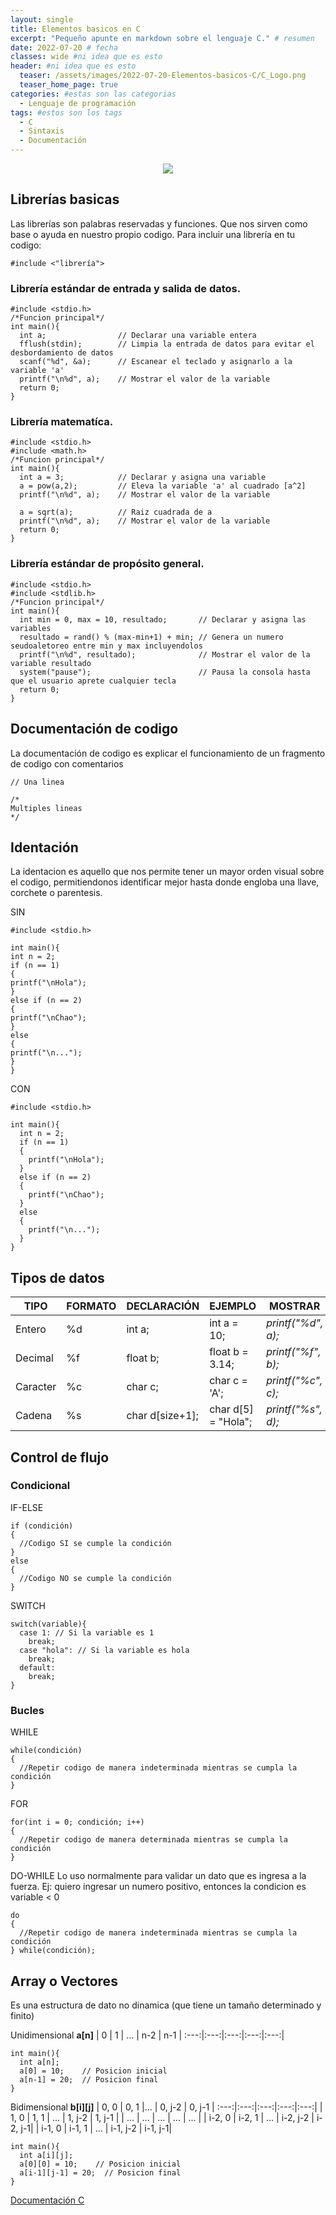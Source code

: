```yaml
---
layout: single
title: Elementos basicos en C
excerpt: "Pequeño apunte en markdown sobre el lenguaje C." # resumen
date: 2022-07-20 # fecha
classes: wide #ni idea que es esto
header: #ni idea que es esto
  teaser: /assets/images/2022-07-20-Elementos-basicos-C/C_Logo.png
  teaser_home_page: true
categories: #estas son las categorias
  - Lenguaje de programación
tags: #estos son los tags
  - C
  - Sintaxis
  - Documentación
---
```

<p align="center">
<img src="/assets/images/2022-07-20-Elementos-basicos-C/C_Logo.png">
</p>

## Librerías basicas
Las librerías son palabras reservadas y funciones. Que nos sirven como base o ayuda en nuestro propio codigo.
Para incluir una librería en tu codigo:
~~~
#include <"librería">
~~~

### Librería estándar de entrada y salida de datos.
~~~
#include <stdio.h>
/*Funcion principal*/
int main(){
  int a;                // Declarar una variable entera
  fflush(stdin);        // Limpia la entrada de datos para evitar el desbordamiento de datos
  scanf("%d", &a);      // Escanear el teclado y asignarlo a la variable 'a'
  printf("\n%d", a);    // Mostrar el valor de la variable
  return 0;
}
~~~
### Librería matematíca.
~~~
#include <stdio.h>
#include <math.h>
/*Funcion principal*/
int main(){
  int a = 3;            // Declarar y asigna una variable
  a = pow(a,2);         // Eleva la variable 'a' al cuadrado [a^2]
  printf("\n%d", a);    // Mostrar el valor de la variable
  
  a = sqrt(a);          // Raiz cuadrada de a 
  printf("\n%d", a);    // Mostrar el valor de la variable
  return 0;
}
~~~
### Librería estándar de propósito general.
~~~
#include <stdio.h>
#include <stdlib.h>
/*Funcion principal*/
int main(){
  int min = 0, max = 10, resultado;       // Declarar y asigna las variables
  resultado = rand() % (max-min+1) + min; // Genera un numero seudoaletoreo entre min y max incluyendolos
  printf("\n%d", resultado);              // Mostrar el valor de la variable resultado
  system("pause");                        // Pausa la consola hasta que el usuario aprete cualquier tecla
  return 0;
}
~~~
## Documentación de codigo
La documentación de codigo es explicar el funcionamiento de un fragmento de codigo con comentarios
~~~
// Una linea

/*
Multiples lineas
*/
~~~
## Identación
La identacion es aquello que nos permite tener un mayor orden visual sobre el codigo, permitiendonos identificar mejor hasta donde engloba una llave, corchete o parentesis.

SIN
~~~
#include <stdio.h>

int main(){
int n = 2;
if (n == 1)
{
printf("\nHola");  
}
else if (n == 2)
{
printf("\nChao");  
}
else
{
printf("\n...");
}
}
~~~
CON
~~~
#include <stdio.h>

int main(){
  int n = 2;
  if (n == 1)
  {
    printf("\nHola");  
  }
  else if (n == 2)
  {
    printf("\nChao");  
  }
  else
  {
    printf("\n...");
  }
}
~~~
## Tipos de datos
| TIPO             | FORMATO    | DECLARACIÓN | EJEMPLO| MOSTRAR |ESCANEAR|
|-------------------|---------|---------------|-----------------|-------------------|-------------------|
| Entero | %d | int a; | int a = 10; | *printf("%d", a);* | *scanf("%d", &a);* |
| Decimal | %f | float b; | float b = 3.14; | *printf("%f", b);* | *scanf("%f", &b);* |
| Caracter | %c | char c; | char c = 'A'; | *printf("%c", c);* | *scanf("%c", &c);* |
| Cadena | %s | char d[size+1]; | char d[5] = "Hola"; | *printf("%s", d);* | *scanf("%4d", c);* |
## Control de flujo
### Condicional
IF-ELSE
~~~
if (condición)
{
  //Codigo SI se cumple la condición
}
else
{
  //Codigo NO se cumple la condición
}
~~~
SWITCH
~~~
switch(variable){
  case 1: // Si la variable es 1
    break;
  case "hola": // Si la variable es hola
    break;
  default:
    break;
}

~~~
### Bucles
WHILE
~~~
while(condición)
{
  //Repetir codigo de manera indeterminada mientras se cumpla la condición
}
~~~
FOR
~~~
for(int i = 0; condición; i++)
{
  //Repetir codigo de manera determinada mientras se cumpla la condición
}
~~~
DO-WHILE Lo uso normalmente para validar un dato que es ingresa a la fuerza. Ej: quiero ingresar un numero positivo, entonces la condicion es variable < 0
~~~
do
{
  //Repetir codigo de manera indeterminada mientras se cumpla la condición
} while(condición);
~~~
## Array o Vectores
Es una estructura de dato no dinamica (que tiene un tamaño determinado y finito)

Unidimensional **a[n]**
| 0 | 1 | ... | n-2  | n-1  |
:---:|:---:|:---:|:---:|:---:|
~~~
int main(){
  int a[n];
  a[0] = 10;    // Posicion inicial
  a[n-1] = 20;  // Posicion final
}
~~~

Bidimensional **b[i][j]**
| 0, 0 | 0, 1 |... | 0, j-2  | 0, j-1  |
:---:|:---:|:---:|:---:|:---:|
| 1, 0 | 1, 1 | ... | 1, j-2  | 1, j-1  |
| ... | ... | ... | ...  | ...  |
| i-2, 0 | i-2, 1 | ... | i-2, j-2 | i-2, j-1|
| i-1, 0 | i-1, 1 | ... | i-1, j-2 | i-1, j-1|
~~~
int main(){
  int a[i][j];
  a[0][0] = 10;    // Posicion inicial
  a[i-1][j-1] = 20;  // Posicion final
}
~~~

[Documentación C](https://devdocs.io/c/)